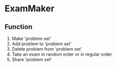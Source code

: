 # ExamMaker  
## Function  
1. Make 'problem set'
2. Add problem to 'problem set'  
3. Delete problem from 'problem set'  
4. Take an exam in random order or in regular order  
5. Share 'problem set'
